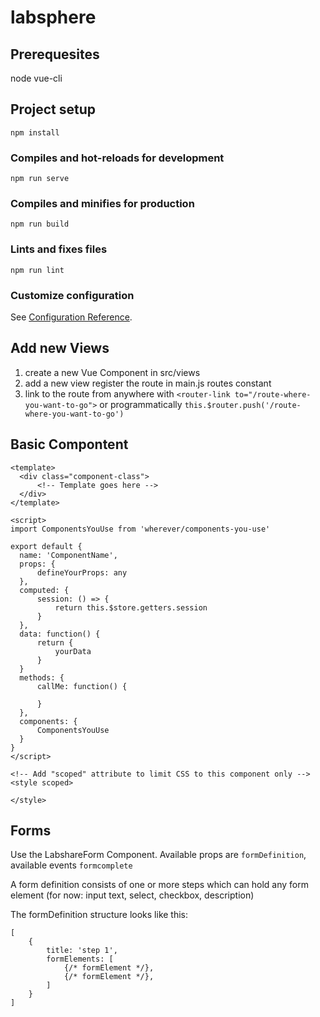 # labsphere

## Prerequesites
node
vue-cli

## Project setup
```
npm install
```

### Compiles and hot-reloads for development
```
npm run serve
```

### Compiles and minifies for production
```
npm run build
```

### Lints and fixes files
```
npm run lint
```

### Customize configuration
See [Configuration Reference](https://cli.vuejs.org/config/).

## Add new Views
1. create a new Vue Component in src/views
1. add a new view register the route in main.js routes constant
1. link to the route from anywhere with ``` <router-link to="/route-where-you-want-to-go"> ``` or programmatically ``` this.$router.push('/route-where-you-want-to-go') ```

## Basic Compontent
```
<template>
  <div class="component-class">
      <!-- Template goes here -->
  </div>
</template>

<script>
import ComponentsYouUse from 'wherever/components-you-use'

export default {
  name: 'ComponentName',
  props: {
      defineYourProps: any
  },
  computed: {
      session: () => {
          return this.$store.getters.session
      }
  },
  data: function() {
      return {
          yourData
      }
  }
  methods: {
      callMe: function() {

      }
  },
  components: {
      ComponentsYouUse
  }
}
</script>

<!-- Add "scoped" attribute to limit CSS to this component only -->
<style scoped>

</style>

```

## Forms
Use the LabshareForm Component. Available props are ``` formDefinition ```, available events ``` formcomplete ```

A form definition consists of one or more steps which can hold any form element (for now: input text, select, checkbox, description)

The formDefinition structure looks like this:
```
[
    {
        title: 'step 1',
        formElements: [
            {/* formElement */},
            {/* formElement */},
        ]
    }
]
```